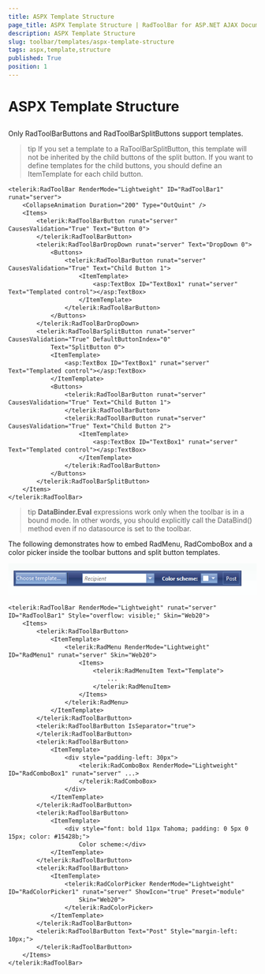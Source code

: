 ```yaml
---
title: ASPX Template Structure
page_title: ASPX Template Structure | RadToolBar for ASP.NET AJAX Documentation
description: ASPX Template Structure
slug: toolbar/templates/aspx-template-structure
tags: aspx,template,structure
published: True
position: 1
---
```


# ASPX Template Structure

## 

Only RadToolBarButtons and RadToolBarSplitButtons support templates.

>tip If you set a template to a RaToolBarSplitButton, this template will not be inherited by the child buttons of the split button. If you want to define templates for the child buttons, you should define an ItemTemplate for each child button.
>


````ASPNET
<telerik:RadToolBar RenderMode="Lightweight" ID="RadToolBar1" runat="server">
    <CollapseAnimation Duration="200" Type="OutQuint" />
    <Items>
        <telerik:RadToolBarButton runat="server" CausesValidation="True" Text="Button 0">
        </telerik:RadToolBarButton>
        <telerik:RadToolBarDropDown runat="server" Text="DropDown 0">
            <Buttons>
                <telerik:RadToolBarButton runat="server" CausesValidation="True" Text="Child Button 1">
                    <ItemTemplate>
                        <asp:TextBox ID="TextBox1" runat="server" Text="Templated control"></asp:TextBox>
                    </ItemTemplate>
                </telerik:RadToolBarButton>
            </Buttons>
        </telerik:RadToolBarDropDown>
        <telerik:RadToolBarSplitButton runat="server" CausesValidation="True" DefaultButtonIndex="0"
            Text="SplitButton 0">
            <ItemTemplate>
                <asp:TextBox ID="TextBox1" runat="server" Text="Templated control"></asp:TextBox>
            </ItemTemplate>
            <Buttons>
                <telerik:RadToolBarButton runat="server" CausesValidation="True" Text="Child Button 1">
                </telerik:RadToolBarButton>
                <telerik:RadToolBarButton runat="server" CausesValidation="True" Text="Child Button 2">
                    <ItemTemplate>
                        <asp:TextBox ID="TextBox1" runat="server" Text="Templated control"></asp:TextBox>
                    </ItemTemplate>
                </telerik:RadToolBarButton>
            </Buttons>
        </telerik:RadToolBarSplitButton>
    </Items>
</telerik:RadToolBar>
````


>tip  **DataBinder.Eval** expressions work only when the toolbar is in a bound mode. In other words, you should explicitly call the DataBind() method even if no datasource is set to the toolbar.
>


The following demonstrates how to embed RadMenu, RadComboBox and a color picker inside the toolbar buttons and split button templates.

![ToolBar Templates](images/toolbar_templates_aspx.gif)



````ASPNET
<telerik:RadToolBar RenderMode="Lightweight" runat="server" ID="RadToolBar1" Style="overflow: visible;" Skin="Web20">
    <Items>
        <telerik:RadToolBarButton>
            <ItemTemplate>
                <telerik:RadMenu RenderMode="Lightweight" ID="RadMenu1" runat="server" Skin="Web20">
                    <Items>
                        <telerik:RadMenuItem Text="Template">
                            ...
                        </telerik:RadMenuItem>
                    </Items>
                </telerik:RadMenu>
            </ItemTemplate>
        </telerik:RadToolBarButton>
        <telerik:RadToolBarButton IsSeparator="true">
        </telerik:RadToolBarButton>
        <telerik:RadToolBarButton>
            <ItemTemplate>
                <div style="padding-left: 30px">
                    <telerik:RadComboBox RenderMode="Lightweight" ID="RadComboBox1" runat="server" ...>
                    </telerik:RadComboBox>
                </div>
            </ItemTemplate>
        </telerik:RadToolBarButton>
        <telerik:RadToolBarButton>
            <ItemTemplate>
                <div style="font: bold 11px Tahoma; padding: 0 5px 0 15px; color: #15428b;">
                    Color scheme:</div>
            </ItemTemplate>
        </telerik:RadToolBarButton>
        <telerik:RadToolBarButton>
            <ItemTemplate>
                <telerik:RadColorPicker RenderMode="Lightweight" ID="RadColorPicker1" runat="server" ShowIcon="true" Preset="module"
                    Skin="Web20">
                </telerik:RadColorPicker>
            </ItemTemplate>
        </telerik:RadToolBarButton>
        <telerik:RadToolBarButton Text="Post" Style="margin-left: 10px;">
        </telerik:RadToolBarButton>
    </Items>
</telerik:RadToolBar>
````



